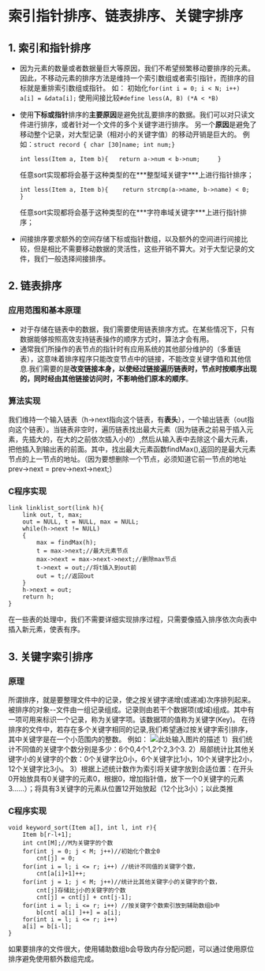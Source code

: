 # 索引指针排序、链表排序、关键字排序

## 1. 索引和指针排序

- 因为元素的数量或者数据量巨大等原因，我们不希望频繁移动要排序的元素。因此，不移动元素的排序方法是维持一个索引数组或者索引指针，而排序的目标就是重排索引数组或指针。 
   如： 初始化`for(int i = 0; i < N; i++)     a[i] = &data[i];` 
   使用间接比较`#define less(A, B) (*A < *B)`

- 使用**下标或指针**排序的**主要原因**是避免扰乱要排序的数据。我们可以对只读文件进行排序，或者针对一个文件的多个关键字进行排序。 
   另一个**原因**是避免了移动整个记录，对大型记录（相对小的关键字值）的移动开销是巨大的。 
   例如：`struct record { char [30]name; int num;}`

  ```
  int less(Item a, Item b){   return a->num < b->num;     }
  ```

  任意sort实现都将会基于这种类型的在***整型域关键字\***上进行指针排序；

  ```
  int less(Item a, Item b){    return strcmp(a->name, b->name) < 0;   }
  ```

  任意sort实现都将会基于这种类型的在***字符串域关键字\***上进行指针排序；

- 间接排序要求额外的空间存储下标或指针数组，以及额外的空间进行间接比较，但是相比不需要移动数据的灵活性，这些开销不算大。对于大型记录的文件，我们一般选择间接排序。

## 2. 链表排序

### 应用范围和基本原理

- 对于存储在链表中的数据，我们需要使用链表排序方式。在某些情况下，只有数据能够按照高效支持链表操作的顺序方式时，算法才会有用。
- 通常我们所操作的表节点的指针时有应用系统的其他部分维护的（多重链表），这意味着排序程序只能改变节点中的链接，不能改变关键字值和其他信息.我们需要的是**改变链接本身，以使经过链接遍历链表时，节点时按顺序出现的，同时经由其他链接访问时，不影响他们原本的顺序**。

### 算法实现

我们维持一个输入链表（h->next指向这个链表，有**表头**），一个输出链表（out指向这个链表）。当链表非空时，遍历链表找出最大元素（因为链表之前易于插入元素，先插大的，在大的之前依次插入小的）,然后从输入表中去除这个最大元素，把他插入到输出表的前面。其中，找出最大元素函数findMax(),返回的是最大元素节点的上一节点的地址。（因为要想删除一个节点，必须知道它前一节点的地址prev->next = prev->next->next;）

### C程序实现

```
link linklist_sort(link h){    
	link out, t, max;    
	out = NULL, t = NULL, max = NULL;    
	while(h->next != NULL)   
	{       
		max = findMax(h);        
		t = max->next;//最大元素节点       
		max->next = max->next->next;//删除max节点        
		t->next = out;//将t插入到out前        
		out = t;//返回out    
	}   
	h->next = out;    
	return h;
}
```

在一些表的处理中，我们不需要详细实现排序过程，只需要像插入排序依次向表中插入新元素，使表有序。

## 3. 关键字索引排序

### 原理

所谓排序，就是要整理文件中的记录，使之按关键字递增(或递减)次序排列起来。 
 被排序的对象--文件由一组记录组成。记录则由若干个数据项(或域)组成。其中有一项可用来标识一个记录，称为关键字项。该数据项的值称为关键字(Key)。 
 在待排序的文件中，若存在多个关键字相同的记录,我们希望通过按关键字索引排序，其中关键字是在一个小范围内的整数。 
 例如： 
 ![此处输入图片的描述](http://ww4.sinaimg.cn/mw690/6912839cgw1eq3xts74ztj20go01tgls.jpg) 
 1）我们统计不同值的关键字个数分别是多少：6个0,4个1,2个2,3个3. 
 2）局部统计比其他关键字小的关键字的个数：0个关键字比0小，6个关键字比1小，10个关键字比2小，12个关键字比3小。 
 3）根据上述统计数作为索引将关键字放到合适位置：在开头0开始放具有0关键字的元素0，根据0，增加指针值，放下一个0关键字的元素3……）；将具有3关键字的元素从位置12开始放起（12个比3小）；以此类推

### C程序实现

```
void keyword_sort(Item a[], int l, int r){    
	Item b[r-l+1];    
	int cnt[M];//M为关键字的个数    
	for(int j = 0; j < M; j++)//初始化个数全0        
		cnt[j] = 0;    
	for(int i = l; i <= r; i++) //统计不同值的关键字个数，        
		cnt[a[i]+1]++;    
	for(int j = 1; j < M; j++)//统计比其他关键字小的关键字的个数，
		cnt[j]存储比j小的关键字的个数        
		cnt[j] = cnt[j] + cnt[j-1];    
	for(int i = l; i <= r; i++) //按关键字个数索引放到辅助数组b中        
		b[cnt[ a[i] ]++] = a[i];    
	for(int i = l; i <= r; i++)       
	a[i] = b[i-l];
}
```

如果要排序的文件很大，使用辅助数组b会导致内存分配问题，可以通过使用原位排序避免使用额外数组完成。
